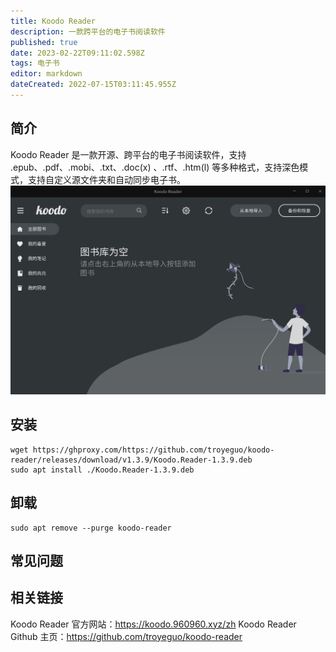 ```yaml
---
title: Koodo Reader
description: 一款跨平台的电子书阅读软件
published: true
date: 2023-02-22T09:11:02.598Z
tags: 电子书
editor: markdown
dateCreated: 2022-07-15T03:11:45.955Z
---
```


## 简介
Koodo Reader 是一款开源、跨平台的电子书阅读软件，支持 .epub、.pdf、.mobi、.txt、.doc(x) 、.rtf、.htm(l) 等多种格式，支持深色模式，支持自定义源文件夹和自动同步电子书。
![koodo.png](/koodo.png)
## 安装
```
wget https://ghproxy.com/https://github.com/troyeguo/koodo-reader/releases/download/v1.3.9/Koodo.Reader-1.3.9.deb
sudo apt install ./Koodo.Reader-1.3.9.deb
```

## 卸载
```
sudo apt remove --purge koodo-reader
```

## 常见问题
## 相关链接
Koodo Reader 官方网站：https://koodo.960960.xyz/zh
Koodo Reader Github 主页：https://github.com/troyeguo/koodo-reader